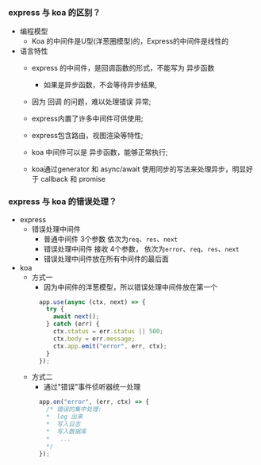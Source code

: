   
  
### express 与 koa 的区别？
  - 编程模型
    - Koa 的中间件是U型(洋葱圈模型)的，Express的中间件是线性的
  - 语言特性
    - express 的中间件，是回调函数的形式，不能写为 异步函数
      - 如果是异步函数，不会等待异步结果,
    - 因为 回调 的问题，难以处理错误 异常;

    - express内置了许多中间件可供使用;
    - express包含路由，视图渲染等特性;
    - koa 中间件可以是 异步函数，能够正常执行;
    <!-- 而koa只有http模块; -->
    - koa通过generator 和 async/await 使用同步的写法来处理异步，明显好于 callback 和 promise


  <!-- - 实际使用中的错误 捕获经验？
    - express
      - 在一个路由中,使用try catch 捕获
      - express 实际上不支持异步中间件，但是利用一个路由的回调内，只调用一个函数，来实现使用async await 的目的;
      - 不够优雅
    - koa
      - 在 .on('error', 以一个中间件的形式处理错误) -->


### express 与 koa 的错误处理？
  - express
    - 错误处理中间件
      - 普通中间件 3个参数 依次为`req`、`res`、`next`
      - 错误处理中间件 接收 4个参数， 依次为`error`、`req`、`res`、`next`
      - 错误处理中间件放在所有中间件的最后面
  - koa
    - 方式一
      - 因为中间件的洋葱模型，所以错误处理中间件放在第一个
      ```js
        app.use(async (ctx, next) => {
          try {
            await next();
          } catch (err) {
            ctx.status = err.status || 500;
            ctx.body = err.message;
            ctx.app.emit("error", err, ctx);
          }
        });
      ```
    - 方式二
      - 通过"错误"事件侦听器统一处理
      ```js
        app.on("error", (err, ctx) => {
          /* 错误的集中处理:
          *  log 出来
          *  写入日志
          *  写入数据库
          *   ...
          */
        });
      ```